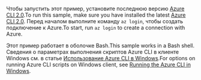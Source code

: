 

<span data-ttu-id="445ed-101">Чтобы запустить этот пример, установите последнюю версию [Azure CLI 2.0](https://docs.microsoft.com/cli/azure/install-azure-cli).</span><span class="sxs-lookup"><span data-stu-id="445ed-101">To run this sample, make sure you have installed the latest [Azure CLI 2.0](https://docs.microsoft.com/cli/azure/install-azure-cli).</span></span> <span data-ttu-id="445ed-102">Перед началом выполните команду `az login`, чтобы создать подключение к Azure.</span><span class="sxs-lookup"><span data-stu-id="445ed-102">To start, run `az login` to create a connection with Azure.</span></span>

<span data-ttu-id="445ed-103">Этот пример работает в оболочке Bash.</span><span class="sxs-lookup"><span data-stu-id="445ed-103">This sample works in a Bash shell.</span></span> <span data-ttu-id="445ed-104">Сведения о параметрах выполнения скриптов Azure CLI в клиенте Windows см. в статье [Использование Azure CLI в Windows](../articles/virtual-machines/windows/cli-options.md).</span><span class="sxs-lookup"><span data-stu-id="445ed-104">For options on running Azure CLI scripts on Windows client, see [Running the Azure CLI in Windows](../articles/virtual-machines/windows/cli-options.md).</span></span>
